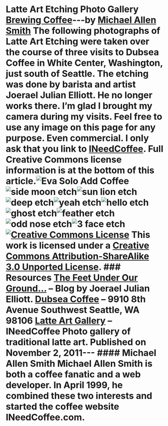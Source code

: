 # Latte Art Etching Photo Gallery [Brewing Coffee](https://ineedcoffee.com/section/brewing-coffee/)---by [Michael Allen Smith](https://ineedcoffee.com/by/michael-allen-smith/) The following photographs of Latte Art Etching were taken over the course of three visits to Dubsea Coffee in White Center, Washington, just south of Seattle. The etching was done by barista and artist Joerael Julian Elliott. He no longer works there. I’m glad I brought my camera during my visits. Feel free to use any image on this page for any purpose. Even commercial. I only ask that you link to [INeedCoffee](https://ineedcoffee.com). Full Creative Commons license information is at the bottom of this article.![Eva Solo Add Coffee](https://ineedcoffee.com/assets/etch-33221.qkadM_Fi_1xV4Wy.webp)![side moon etch](https://ineedcoffee.com/assets/etch-3324.DcyDIj4m_IqhEp.webp)![sun lion etch](https://ineedcoffee.com/assets/etch-3670.DM-cnYW5_ZMb5Iu.webp)![deep etch](https://ineedcoffee.com/assets/etch-3671.De3zIwYM_2hrPVj.webp)![yeah etch](https://ineedcoffee.com/assets/etch-3675.ByhCdwhr_1hdQzO.webp)![hello etch](https://ineedcoffee.com/assets/etch-3678.C813vdYQ_ZnnVHX.webp)![ghost etch](https://ineedcoffee.com/assets/etch-3680.D63WoB_X_Z1up4Gr.webp)![feather etch](https://ineedcoffee.com/assets/etch-3681.DgkOxrpw_26jMxy.webp)![odd nose etch](https://ineedcoffee.com/assets/etch-3686.DT2skXlR_Zvgz7g.webp)![3 face etch](https://ineedcoffee.com/assets/etch-81.V_HjRW8m_1GsHF3.webp) [![Creative Commons License](https://ineedcoffee.com/assets/88x31.DDBLmpNo_Z26RvBS.webp)](https://creativecommons.org/licenses/by-sa/3.0/) This work is licensed under a [Creative Commons Attribution-ShareAlike 3.0 Unported License](https://creativecommons.org/licenses/by-sa/3.0/). ### Resources [The Feet Under Our Ground…](https://joerael.blogspot.com/) – Blog by Joerael Julian Elliott. [Dubsea Coffee](https://www.dubseacoffee.com/) – 9910 8th Avenue Southwest Seattle, WA 98106 [Latte Art Gallery](https://ineedcoffee.com/latte-art-gallery/) – INeedCoffee Photo gallery of traditional latte art. Published on November 2, 2011--- #### Michael Allen Smith Michael Allen Smith is both a coffee fanatic and a web developer. In April 1999, he combined these two interests and started the coffee website INeedCoffee.com.
